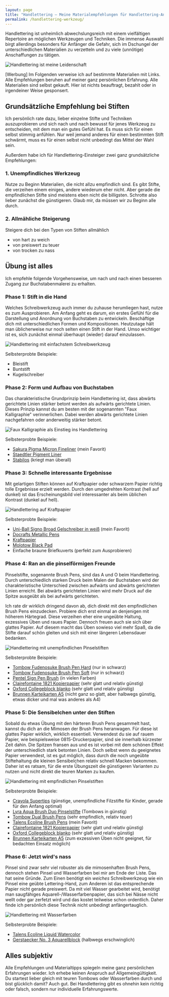 ```yaml
---
layout: page
title: "Handlettering – Meine Materialempfehlungen für Handlettering-Anfänger"
permalink: /handlettering-werkzeug/
---
```


Handlettering ist unheimlich abwechslungsreich mit einem vielfältigen Repertoire
an möglichen Werkzeugen und Techniken. Die immense Auswahl birgt allerdings
besonders für Anfänger die Gefahr, sich im Dschungel der unterschiedlichen
Materialien zu verzetteln und zu viele (unnötige) Anschaffungen zu tätigen.

![Handlettering ist meine Leidenschaft]({{site.baseurl}}/assets/img/werkzeug/handlettering-material.png)

[Werbung]
Im Folgenden verweise ich auf bestimmte Materialien mit Links. Alle Empfehlungen
beruhen auf meiner ganz persönlichen Erfahrung. Alle Materialien sind selbst
gekauft. Hier ist nichts beauftragt, bezahlt oder in irgendeiner Weise
gesponsert.

## Grundsätzliche Empfehlung bei Stiften

Ich persönlich rate dazu, lieber einzelne Stifte und Techniken auszuprobieren
und sich nach und nach bewusst für jenes Werkzeug zu entscheiden, mit dem man
ein gutes Gefühl hat. Es muss sich für einen selbst stimmig anfühlen. Nur weil
jemand anderes für einen bestimmten Stift schwärmt, muss es für einen selbst
nicht unbedingt das Mittel der Wahl sein.

Außerdem habe ich für Handlettering-Einsteiger zwei ganz grundsätzliche
Empfehlungen:

### 1. Unempfindliches Werkzeug

Nutze zu Beginn Materialien, die nicht allzu empfindlich sind. Es gibt
Stifte, die verzeihen einem einiges, andere wiederum eher nicht. Aber
gerade die empfindlichen Stifte sind meistens eben nicht die billigsten.
Schrotte also lieber zunächst die günstigeren. Glaub mir, da müssen wir
zu Beginn alle durch.

### 2. Allmähliche Steigerung

Steigere dich bei den Typen von Stiften allmählich

-   von hart zu weich
-   von preiswert zu teuer
-   von trocken zu nass

## Übung ist alles

Ich empfehle folgende Vorgehensweise, um nach und nach einen besseren
Zugang zur Buchstabenmalerei zu erhalten.

### Phase 1: Stift in die Hand

Welches Schreibwerkzeug auch immer du zuhause herumliegen hast, nutze es
zum Ausprobieren. Am Anfang geht es darum, ein erstes Gefühl für die
Darstellung und Anordnung von Buchstaben zu entwickeln. Beschäftige dich
mit unterschiedlichen Formen und Kompositionen. Heutzutage hält man
üblicherweise nur noch selten einen Stift in der Hand. Umso wichtiger
ist es, sich zunächst einmal überhaupt (wieder) darauf einzulassen.

![Handlettering mit einfachstem Schreibwerkzeug]({{site.baseurl}}/assets/img/werkzeug/handlettering-material-1.jpg)

Selbsterprobte Beispiele:

-   Bleistift
-   Buntstift
-   Kugelschreiber

### Phase 2: Form und Aufbau von Buchstaben

Das charakteristische Grundprinzip beim Handlettering ist, dass abwärts
gerichtete Linien stärker betont werden als aufwärts gerichtete Linien.
Dieses Prinzip kannst du am besten mit der sogenannten "Faux
Kalligraphie" verinnerlichen. Dabei werden abwärts gerichtete Linien
nachgefahren oder anderweitig stärker betont.

![Faux Kalligraphie als Einstieg ins Handlettering]({{site.baseurl}}/assets/img/werkzeug/handlettering-material-2.jpg)

Selbsterprobte Beispiele:

-   [Sakura Pigma Micron
    Fineliner](https://www.gerstaecker.de/Sales/Herbstaktion-2017/Zeichnen-Grafik-Design---/SAKURA-PIGMA-MICRON-Fineliner.html)
    (mein Favorit)
-   [Staedtler Pigment
    Liner](https://www.gerstaecker.de/STAEDTLER-Pigment-Liner-308.html)
-   [Stabilos](https://www.gerstaecker.de/Zeichnen-Grafik-Design/Faserstifte-Marker/Fineliner-Tintenroller/Fineliner-STABILO-point-88.html)
    (kriegt man überall)

### Phase 3: Schnelle interessante Ergebnisse

Mit gelartigen Stiften können auf Kraftpapier oder schwarzem Papier
richtig tolle Ergebnisse erzielt werden. Durch den umgedrehten Kontrast
(hell auf dunkel) ist das Erscheinungsbild viel interessanter als beim
üblichen Kontrast (dunkel auf hell).

![Handlettering auf Kraftpapier]({{site.baseurl}}/assets/img/werkzeug/handlettering-material-3.jpg)

Selbsterprobte Beispiele:

-   [Uni-Ball Signo Broad Gelschreiber in
    weiß](https://www.gerstaecker.de/Kreatives-Gestalten/Geschenke-verpacken/Geschenke-beschriften/UNI-BALL-Signo-broad-Gelschreiber.html)
    (mein Favorit)
-   [Docrafts Metallic
    Pens](https://www.amazon.de/Docrafts-Metallic-Pens-Shimmery-Colours/dp/B003WKO790/ref=sr_1_fkmr1_1?ie=UTF8&qid=1531947825&sr=8-1-fkmr1&keywords=papermania+metallic+pens)
-   [Kraftpapier](https://www.amazon.de/Kraftpapier-Naturkarton-hochwertige-Qualit%C3%A4t-Kraftkarton/dp/B073S5YHL9/ref=sr_1_2?s=kitchen&ie=UTF8&qid=1531947889&sr=1-2&keywords=kraftpapier+a5)
-   [Molotow Black
    Pad](https://www.gerstaecker.de/MOLOTOW-Black-Pad-Marker-Block.html?listtype=search&searchparam=oxartnum:30893A&redirected=1)
-   Einfache braune Briefkuverts (perfekt zum Ausprobieren)

### Phase 4: Ran an die pinselförmigen Freunde

Pinselstifte, sogenannte Brush Pens, sind das A und O beim
Handlettering. Durch unterschiedlich starken Druck beim Malen der
Buchstaben wird der charakteristische Unterschied zwischen aufwärts und
abwärts gerichteten Linien erreicht. Bei abwärts gerichteten Linien wird
mehr Druck auf die Spitze ausgeübt als bei aufwärts gerichteten.

Ich rate dir wirklich dringend davon ab, dich direkt mit den
empfindlichen Brush Pens einzudecken. Probiere dich erst einmal an
denjenigen mit höherem Härtegrad. Diese verzeihen eher eine ungeübte
Haltung, exzessives Üben und raues Papier. Dennoch freuen auch sie sich
über glattes Papier. Auf diesem macht das Üben sowieso viel mehr Spaß,
da die Stifte darauf schön gleiten und sich mit einer längeren
Lebensdauer bedanken.

![Handlettering mit unempfindlichen Pinselstiften]({{site.baseurl}}/assets/img/werkzeug/handlettering-material-4.jpg)

Selbsterprobte Beispiele:

-   [Tombow Fudenosuke Brush Pen
    Hard](https://www.amazon.de/Tombow-Fudenosuke-weiche-schreibfarbe-schwarz/dp/B019Z6T2PI/ref=sr_1_1?s=kitchen&ie=UTF8&qid=1531948320&sr=1-1&keywords=fudenosuke&th=1)
    (nur in schwarz)
-   [Tombow Fudenosuke Brush Pen
    Soft](https://www.amazon.de/Tombow-Fudenosuke-weiche-schreibfarbe-schwarz/dp/B019Z6SYIE/ref=sr_1_1?s=kitchen&ie=UTF8&qid=1531948320&sr=1-1&keywords=fudenosuke)
    (nur in schwarz)
-   [Pentel Sign Pen
    Brush](https://www.gerstaecker.de/Pentel-Sign-Pen-Brush.html?listtype=search&searchparam=pentel%20sign%20pen&redirected=1)
    (in vielen Farben)
-   [Clairefontaine 1821
    Kopierpapier](https://www.amazon.de/Clairefontaine-1821-Kopierpapier-wei%C3%9F-Blatt/dp/B000VRTLDY/ref=sr_1_1?s=kitchen&ie=UTF8&qid=1531948437&sr=1-1&keywords=clairefontaine+1821)
    (sehr glatt und relativ günstig)
-   [Oxford Collegeblock
    blanko](https://www.amazon.de/OXFORD-100050359-Collegeblock-Schule-gelocht/dp/B00EO0ZGP6/ref=sr_1_1?s=kitchen&ie=UTF8&qid=1531948493&sr=8-1&keywords=oxford+collegeblock+blanko)
    (sehr glatt und relativ günstig)
-   [Brunnen Karteikarten
    A5](https://www.amazon.de/Brunnen-102250000-Karteikarte-unliniert-eingeschwei%C3%9Ft/dp/B001QPRZBU/ref=sr_1_1?s=officeproduct&ie=UTF8&qid=1531948556&sr=1-1&keywords=brunnen+karteikarten+a5+blanko)
    (nicht ganz so glatt, aber halbwegs günstig, etwas dicker und mal
    was anderes als A4)

### Phase 5: Die Sensibelchen unter den Stiften

Sobald du etwas Übung mit den härteren Brush Pens gesammelt hast, kannst
du dich an die Mimosen der Brush Pens heranwagen. Für diese ist glattes
Papier wirklich, wirklich essentiell. Verwendest du sie auf rauem
Papier, wie beispielsweise 0815-Druckerpapier, sind sie innerhalb
kürzester Zeit dahin. Die Spitzen fransen aus und es ist vorbei mit dem
schönen Effekt der unterschiedlich stark betonten Linien. Doch selbst
wenn du geeignetes Papier verwendest, ist es gut möglich, dass durch die
noch ungeübte Stiftehaltung die kleinen Sensibelchen relativ schnell
Macken bekommen. Daher ist es ratsam, für die erste Übungszeit die
günstigeren Varianten zu nutzen und nicht direkt die teuren Marken zu
kaufen.

![Handlettering mit empfindlichen Pinselstiften]({{site.baseurl}}/assets/img/werkzeug/handlettering-material-5.jpg)

Selbsterprobte Beispiele:

-   [Crayola
    Supertips](https://www.amazon.de/Crayola-58-5057-E-000-CC020007-Buntstifte/dp/B01BF6F20K/ref=pd_sbs_21_1/258-7056255-6237631?_encoding=UTF8&pd_rd_i=B01BF6F20K&pd_rd_r=6b9a1bef-b128-40b8-8f07-d6719a80c655&pd_rd_w=IZ9fW&pd_rd_wg=1u3iL&pf_rd_p=42bf0ad8-ce6f-4127-a2f0-106727020a41&pf_rd_r=KJV7M6CJQT1SBAYHDYBA&psc=1&refRID=KJV7M6CJQT1SBAYHDYBA)
    (günstige, unempfindliche Filzstifte für Kinder, gerade für den
    Anfang optimal)
-   [Lyra Aqua Brush Duo
    Pinselstifte](https://www.gerstaecker.de/LYRA-AQUA-BRUSH-DUO-Pinselmaler-Etui-Pinselstift.html)
    (Tombows in günstig)
-   [Tombow Dual Brush
    Pens](https://www.gerstaecker.de/TOMBOW-ABT-Dual-Brush-Pen.html)
    (sehr empfindlich, relativ teuer)
-   [Talens Ecoline Brush
    Pens](https://www.gerstaecker.de/Talens-ECOLINE-Brush-Pen-Marker.html)
    (mein Favorit)
-   [Clairefontaine 1821
    Kopierpapier](https://www.amazon.de/Clairefontaine-1821-Kopierpapier-wei%C3%9F-Blatt/dp/B000VRTLDY/ref=sr_1_1?s=kitchen&ie=UTF8&qid=1531948437&sr=1-1&keywords=clairefontaine+1821)
    (sehr glatt und relativ günstig)
-   [Oxford Collegeblock
    blanko](https://www.amazon.de/OXFORD-100050359-Collegeblock-Schule-gelocht/dp/B00EO0ZGP6/ref=sr_1_1?s=kitchen&ie=UTF8&qid=1531948493&sr=8-1&keywords=oxford+collegeblock+blanko)
    (sehr glatt und relativ günstig)
-   [Brunnen Karteikarten
    A5](https://www.amazon.de/Brunnen-102250000-Karteikarte-unliniert-eingeschwei%C3%9Ft/dp/B001QPRZBU/ref=sr_1_1?s=officeproduct&ie=UTF8&qid=1531948556&sr=1-1&keywords=brunnen+karteikarten+a5+blanko)
    (zum exzessiven Üben nicht geeignet, für bedachten Einsatz möglich)

### Phase 6: Jetzt wird's nass

Pinsel sind zwar sehr viel robuster als die mimosenhaften Brush Pens,
dennoch stehen Pinsel und Wasserfarben bei mir am Ende der Liste. Das
hat seine Gründe. Zum Einen benötigt ein *weiches* Schreibwerkzeug wie
ein Pinsel eine geübte Lettering-Hand, zum Anderen ist das entsprechende
Papier nicht gerade preiswert. Da mit viel Wasser gearbeitet wird,
benötigt man saugfähiges Aquarell-/Wasserfarbenpapier, das sich bei
Nässe nicht wellt oder gar zerfetzt wird und das kostet teilweise schon
ordentlich. Daher finde ich persönlich diese Technik nicht unbedingt
anfängertauglich.

![Handlettering mit Wasserfarben]({{site.baseurl}}/assets/img/werkzeug/handlettering-material-6.jpg)

Selbsterprobte Beispiele:

-   [Talens Ecoline Liquid
    Watercolor](https://www.gerstaecker.de/TALENS-Ecoline-Schulmalfarbe.html?listtype=search&searchparam=oxartnum:30030A&redirected=1)
-   [Gerstaecker No. 3
    Aquarellblock](https://www.gerstaecker.de/GERSTAECKER-N-3-Aquarellblock.html)
    (halbwegs erschwinglich)

## Alles subjektiv

Alle Empfehlungen und Materialtipps spiegeln meine ganz persönlichen
Erfahrungen wieder. Ich erhebe keinen Anspruch auf Allgemeingültigkeit.
Du startest lieber gleich mit teuren Tombows oder Wasserfarben durch und
bist glücklich damit? Auch gut. Bei Handlettering gibt es ohnehin kein
richtig oder falsch, sondern nur individuelle Erfahrungswerte.
